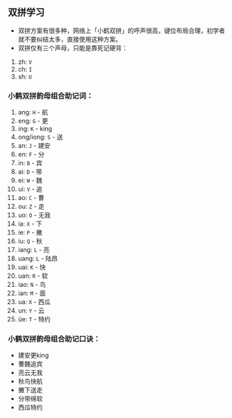 ## 双拼学习

- 双拼方案有很多种，网络上「小鹤双拼」的呼声很高，键位布局合理，初学者就不要纠结太多，直接使用这种方案。
- 双拼仅有三个声母，只能是靠死记硬背：
1. zh: `V`
2. ch: `I`
3. sh: `U`

### 小鹤双拼韵母组合助记词：
1. ang: `H` -  航
2. eng: `G` - 更
3. ing: `K` - king
4. ong/iong: `S` - 送
5. an: `J` - 建安
6. en: `F` - 分
7. in: `B` - 宾
8. ai: `D` - 带
9. ei: `W` - 魏
10. ui: `V` - 追
11. ao: `C` - 曹
12. ou: `Z` - 走
13. uo: `O` - 无我
14. ia: `X` - 下
15. ie: `P` - 撇
16. iu: `Q` - 秋
17. iang: `L` - 亮
18. uang: `L` - 陆昂
19. uai: `K` - 快
20. uan: `R` - 软
21. iao: `N` - 鸟
22. ian: `M` - 面
23. ua: `X` - 西瓜
24. un: `Y` - 云
25. üe: `T` - 特约

### 小鹤双拼韵母组合助记口诀：
- 建安更king
- 曹魏追宾
- 亮云无我
- 秋鸟快航
- 撇下送走
- 分带绵软
- 西瓜特约
